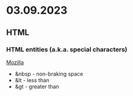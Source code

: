 # 03.09.2023
## HTML
### HTML entities (a.k.a. special characters)
[Mozilla](https://developer.mozilla.org/en-US/docs/Glossary/Entity)
- &nbsp - non-braking space
- &lt - less than
- &gt - greater than

